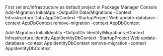 First set src/infrastructure as default project in Package Manager Console
Add-Migration InitialApp -OutputDir Data/Migrations -Context Infrastructure.Data.AppDbContext -StartupProject Web
update-database -context AppDbContext
remove-migration -context AppDbContext


Add-Migration InitialIdentity -OutputDir Identity/Migrations -Context Infrastructure.Identity.AppIdentityDbContext -StartupProject Web
update-database -context AppIdentityDbContext
remove-migration -context AppIdentityDbContext